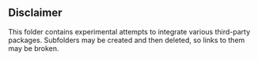 ## Disclaimer

This folder contains experimental attempts to integrate various third-party packages. Subfolders may be created and then deleted, so links to them may be broken.
